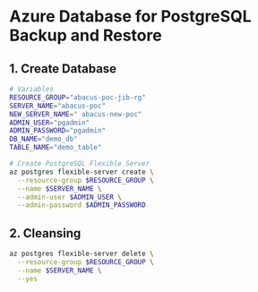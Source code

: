 # Azure Database for PostgreSQL Backup and Restore
## 1. Create Database
```sh
# Variables
RESOURCE_GROUP="abacus-poc-jib-rg"
SERVER_NAME="abacus-poc"
NEW_SERVER_NAME=" abacus-new-poc"
ADMIN_USER="pgadmin"
ADMIN_PASSWORD="pgadmin"
DB_NAME="demo_db"
TABLE_NAME="demo_table"

# Create PostgreSQL Flexible Server
az postgres flexible-server create \
  --resource-group $RESOURCE_GROUP \
  --name $SERVER_NAME \
  --admin-user $ADMIN_USER \
  --admin-password $ADMIN_PASSWORD
```

## 2. Cleansing
```sh
az postgres flexible-server delete \
  --resource-group $RESOURCE_GROUP \
  --name $SERVER_NAME \
  --yes
```